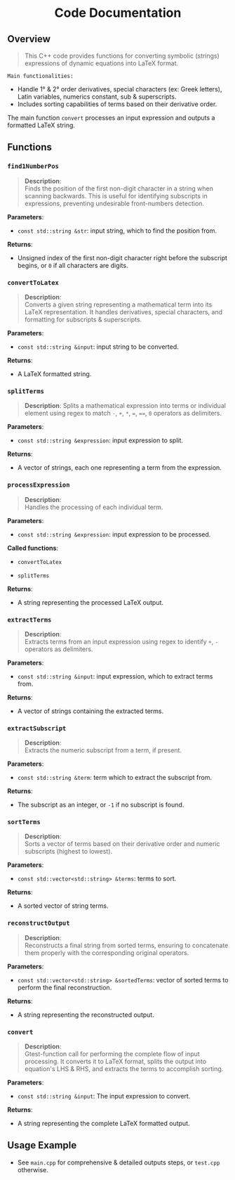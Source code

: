<div align="center">
  <h1><b>Code Documentation</b></h1>
</div>

## Overview

> This C++ code provides functions for converting symbolic (strings) expressions 
of dynamic equations into LaTeX format. 

`Main functionalities:`
- Handle 1° & 2° order derivatives, special characters (ex: Greek letters), Latin variables, numerics constant, sub & superscripts.
- Includes sorting capabilities of terms based on their derivative order. 

The main function `convert` processes an input expression and outputs a formatted LaTeX string.

## Functions

### `find1NumberPos`

> **Description**:  
Finds the position of the first non-digit character in a string when scanning backwards. This is useful for identifying subscripts in expressions, preventing undesirable front-numbers detection.

**Parameters**:
- `const std::string &str`: input string, which to find the position from.

**Returns**:

- Unsigned index of the first non-digit character right before the subscript begins, or `0` if all characters are digits.
 

### `convertToLatex`

> **Description**:  
Converts a given string representing a mathematical term into its LaTeX representation. It handles derivatives, special characters, and formatting for subscripts & superscripts.

**Parameters**:
- `const std::string &input`: input string to be converted.

**Returns**:
- A LaTeX formatted string.


### `splitTerms`

> **Description**: 
Splits a mathematical expression into terms or individual element using regex to match `-`, `+`, `*`, `=`, `==`, `0` operators as delimiters.

**Parameters**:
- `const std::string &expression`: input expression to split.

**Returns**:
- A vector of strings, each one representing a term from the expression.


### `processExpression`

> **Description**:  
Handles the processing of each individual term.

**Parameters**:
- `const std::string &expression`: input expression to be processed.

**Called functions**:

- `convertToLatex`

- `splitTerms`

**Returns**:
- A string representing the processed LaTeX output.


### `extractTerms`

> **Description**:  
Extracts terms from an input expression using regex to identify  `+`, `-` operators as delimiters.

**Parameters**:
- `const std::string &input`: input expression, which to extract terms from.

**Returns**:
- A vector of strings containing the extracted terms.


### `extractSubscript`

> **Description**:  
Extracts the numeric subscript from a term, if present. 

**Parameters**:
- `const std::string &term`: term which to extract the subscript from.

**Returns**:
- The subscript as an integer, or `-1` if no subscript is found.


### `sortTerms`

> **Description**:  
Sorts a vector of terms based on their derivative order and numeric subscripts (highest to lowest).

**Parameters**:
- `const std::vector<std::string> &terms`: terms to sort.

**Returns**:
- A sorted vector of string terms.


### `reconstructOutput`

> **Description**:  
Reconstructs a final string from sorted terms, ensuring to concatenate them properly with the corresponding original operators.

**Parameters**:
- `const std::vector<std::string> &sortedTerms`: vector of sorted terms to perform the final reconstruction.

**Returns**:
- A string representing the reconstructed output.


### `convert`

> **Description**:  
Gtest-function call for performing the complete flow of input processing. It converts it to LaTeX format, splits the output into equation's LHS & RHS, and extracts the terms to accomplish sorting.
    
**Parameters**:
- `const std::string &input`: The input expression to convert.

**Returns**:
- A string representing the complete LaTeX formatted output.


## Usage Example

- See `main.cpp` for comprehensive & detailed outputs steps, or `test.cpp` otherwise.
